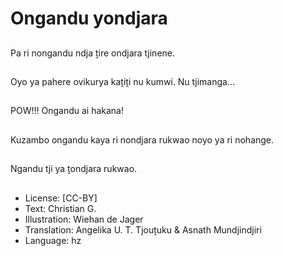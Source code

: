 # Ongandu yondjara

##
Pa ri nongandu ndja ṱire ondjara tjinene.

##
Oyo ya pahere ovikurya kaṱiṱi nu kumwi. Nu tjimanga...

##
POW!!! Ongandu ai hakana!

##
Kuzambo ongandu kaya ri nondjara rukwao noyo ya ri nohange.

##
Ngandu tji ya ṱondjara rukwao.

##
* License: [CC-BY]
* Text: Christian G.
* Illustration: Wiehan de Jager
* Translation: Angelika U. T. Tjouṱuku & Asnath Mundjindjiri
* Language: hz
